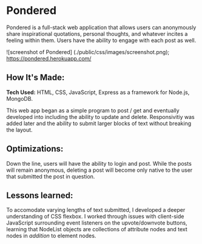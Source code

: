 # Pondered
Pondered is a full-stack web application that allows users can anonymously share inspirational quotations, personal thoughts, and whatever incites a feeling within them. Users have the ability to engage with each post as well.

![screenshot of Pondered] (./public/css/images/screenshot.png);
https://pondered.herokuapp.com/

## How It's Made:

**Tech Used:** HTML, CSS, JavaScript, Express as a framework for Node.js, MongoDB.

This web app began as a simple program to post / get and eventually developed into including the ability to update and delete. Responsivitiy was added later and the ability to submit larger blocks of text without breaking the layout.


## Optimizations:
Down the line, users will have the ability to login and post. While the posts will remain anonymous, deleting a post will become only native to the user that submitted the post in question.

## Lessons learned:
To accomodate varying lengths of text submitted, I developed a deeper understanding of CSS flexbox. I worked through issues with client-side JavaScript surrounding event listeners on the upvote/downvote buttons, learning that NodeList objects are collections of attribute nodes and text nodes in *addition* to element nodes.